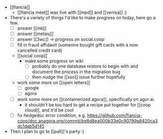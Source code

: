 - [[flancia]]
  - [[flancia meet]] was live with [[mpd]] and [[venisa]] :)
- There's a variety of things I'd like to make progress on today, here go a few.
  - [ ] answer [[mb]]
  - [ ] answer [[metasj]]
  - [ ] answer [[3wc]] -> progress on social.coop
  - [ ] fill in fraud affidavit (someone bought gift cards with a now cancelled credit card)
  - [[social coop]]
    - make some progress on wiki
      - [ ] probably do one database restore to begin with and document the process in the migration bug
      - [ ] then nudge the [[sso]] issue further hopefully
  - work some more on [[open letters]]
    - [ ] google
    - [ ] agora
  - [ ] work some more on [[containerized agora]], specifically on agor.ai.
    - it shouldn't be too hard to get a recipe put together for [[coop cloud]], and it'd be cool
  - [ ] fix hedgedoc error condition, e.g. https://github.com/flancia-coop/doc.anagora.org/commit/be8d8ea000b33e0c90799a8420ca3dc1dab5d145
- Then I plan to go to [[pall]]'s party :)
